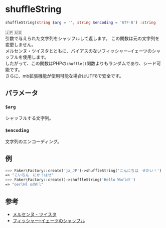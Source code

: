 # shuffleString
```php
shuffleString(string $arg = '', string $encoding = 'UTF-8') :string
```
:jp: :us:  
引数で与えられた文字列をシャッフルして返します。
この関数は元の文字列を変更しません。  
メルセンヌ・ツイスタとともに、バイアスのないフィッシャー–イェーツのシャッフルを使用します。  
したがって、この関数はPHPの`shuffle()`関数よりもランダムであり、シード可能です。  
さらに、mb拡張機能が使用可能な場合はUTF8で安全です。

## パラメータ
### `$arg`
シャッフルする文字列。

### `$encoding`
文字列のエンコーディング。

## 例
```php
>>> Faker\Factory::create('ja_JP')->shuffleString('こんにちは　せかい！')
=> "こいちん　にか！はせ"
>>> Faker\Factory::create()->shuffleString('Hello World!')
=> "oerlHl odW!l"
```

## 参考
* [メルセンヌ・ツイスタ](https://ja.wikipedia.org/wiki/%E3%83%A1%E3%83%AB%E3%82%BB%E3%83%B3%E3%83%8C%E3%83%BB%E3%83%84%E3%82%A4%E3%82%B9%E3%82%BF)
* [フィッシャー–イェーツのシャッフル](https://ja.wikipedia.org/wiki/%E3%83%95%E3%82%A3%E3%83%83%E3%82%B7%E3%83%A3%E3%83%BC%E2%80%93%E3%82%A4%E3%82%A7%E3%83%BC%E3%83%84%E3%81%AE%E3%82%B7%E3%83%A3%E3%83%83%E3%83%95%E3%83%AB)
